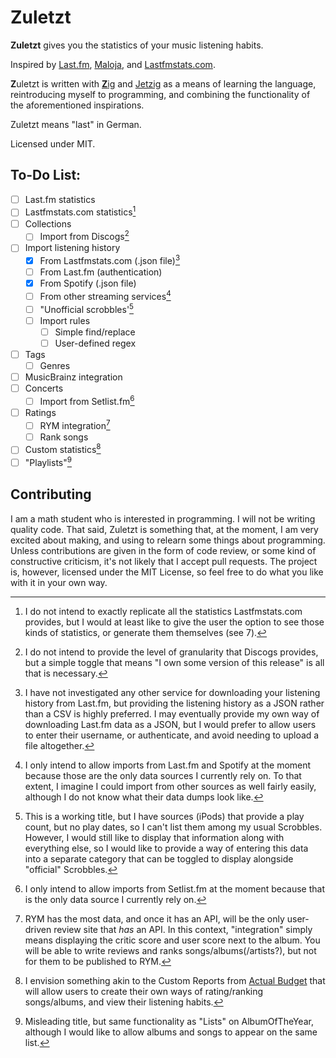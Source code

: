 # Zuletzt
**Zuletzt** gives you the statistics of your music listening habits.

Inspired by [Last.fm](https://last.fm), [Maloja](https://github.com/krateng/maloja), and [Lastfmstats.com](https://www.lastfmstats.com).


**Z**uletzt is written with [**Z**ig](https://github.com/ziglang/zig) and [Jetzig](https://github.com/jetzig-framework/jetzig) as a means of learning the
language, reintroducing myself to programming, and combining
the functionality of the aforementioned inspirations.

Zuletzt means "last" in German.

Licensed under MIT.

## To-Do List:
- [ ] Last.fm statistics
- [ ] Lastfmstats.com statistics[^1]
- [ ] Collections
    - [ ] Import from Discogs[^2]
- [ ] Import listening history
    - [x] From Lastfmstats.com (.json file)[^3]
    - [ ] From Last.fm (authentication)
    - [x] From Spotify (.json file)
    - [ ] From other streaming services[^4]
    - [ ] "Unofficial scrobbles'[^9]
    - [ ] Import rules
        - [ ] Simple find/replace
        - [ ] User-defined regex
- [ ] Tags
    - [ ] Genres
- [ ] MusicBrainz integration
- [ ] Concerts
    - [ ] Import from Setlist.fm[^5]
- [ ] Ratings
    - [ ] RYM integration[^6]
    - [ ] Rank songs
- [ ] Custom statistics[^7]
- [ ] "Playlists"[^8]

[^1]: I do not intend to exactly replicate all the statistics Lastfmstats.com provides, but I would at least like to give the user the option to see those kinds of statistics, or generate them themselves (see 7).

[^2]: I do not intend to provide the level of granularity that Discogs provides, but a simple toggle that means "I own some version of this release" is all that is necessary.

[^3]: I have not investigated any other service for downloading your listening history from Last.fm, but providing the listening history as a JSON rather than a CSV is highly preferred. I may eventually provide my own way of downloading Last.fm data as a JSON, but I would prefer to allow users to enter their username, or authenticate, and avoid needing to upload a file altogether.

[^4]: I only intend to allow imports from Last.fm and Spotify at the moment because those are the only data sources I currently rely on. To that extent, I imagine I could import from other sources as well fairly easily, although I do not know what their data dumps look like.

[^5]: I only intend to allow imports from Setlist.fm at the moment because that is the only data source I currently rely on.

[^6]: RYM has the most data, and once it has an API, will be the only user-driven review site that *has* an API. In this context, "integration" simply means displaying the critic score and user score next to the album. You will be able to write reviews and ranks songs/albums(/artists?), but not for them to be published to RYM.

[^7]: I envision something akin to the Custom Reports from [Actual Budget](https://github.com/actualbudget/actual) that will allow users to create their own ways of rating/ranking songs/albums, and view their listening habits.

[^8]: Misleading title, but same functionality as "Lists" on AlbumOfTheYear, although I would like to allow albums and songs to appear on the same list.

[^9]: This is a working title, but I have sources (iPods) that provide a play count, but no play dates, so I can't list them among my usual Scrobbles. However, I would still like to display that information along with everything else, so I would like to provide a way of entering this data into a separate category that can be toggled to display alongside "official" Scrobbles.

## Contributing
I am a math student who is interested in programming. I will not be writing quality code. That said, Zuletzt is something that, at the moment, I am very excited about making, and using to relearn some things about programming. Unless contributions are given in the form of code review, or some kind of constructive criticism, it's not likely that I accept pull requests. The project is, however, licensed under the MIT License, so feel free to do what you like with it in your own way.
